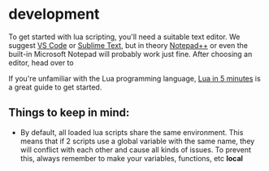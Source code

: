 # development

To get started with lua scripting, you'll need a suitable text editor. We suggest [VS Code](https://code.visualstudio.com/) or [Sublime Text](https://www.sublimetext.com/), but in theory [Notepad++](https://notepad-plus-plus.org/download/) or even the built-in Microsoft Notepad will probably work just fine. After choosing an editor, head over to

If you're unfamiliar with the Lua programming language, [Lua in 5 minutes](https://learnxinyminutes.com/docs/lua/) is a great guide to get started.

## Things to keep in mind:

- By default, all loaded lua scripts share the same environment. This means that if 2 scripts use a global variable with the same name, they will conflict with each other and cause all kinds of issues. To prevent this, always remember to make your variables, functions, etc **local**
